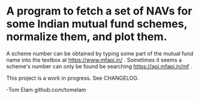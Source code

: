# A program to fetch a set of NAVs for some Indian mutual fund schemes, normalize them, and plot them.

A scheme number can be obtained by typing some part of the mutual fund name into the textbox at
https://www.mfapi.in/ . Sometimes it seems a scheme's number can only be found be searching
https://api.mfapi.in/mf .

This project is a work in progress. See CHANGELOG.

-Tom Elam
github.com/tomelam
